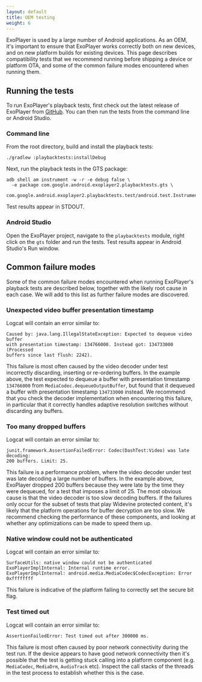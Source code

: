 ```yaml
---
layout: default
title: OEM testing
weight: 6
---
```


ExoPlayer is used by a large number of Android applications. As an OEM, it's
important to ensure that ExoPlayer works correctly both on new devices, and on
new platform builds for existing devices. This page describes compatibility
tests that we recommend running before shipping a device or platform OTA, and
some of the common failure modes encountered when running them.

## Running the tests ##

To run ExoPlayer's playback tests, first check out the latest release of
ExoPlayer from [GitHub][]. You can then run the tests from the command line or
Android Studio.

### Command line ###

From the root directory, build and install the playback tests:
```
./gradlew :playbacktests:installDebug
```
Next, run the playback tests in the GTS package:
```
adb shell am instrument -w -r -e debug false \
  -e package com.google.android.exoplayer2.playbacktests.gts \
  com.google.android.exoplayer2.playbacktests.test/android.test.InstrumentationTestRunner
```
Test results appear in STDOUT.

### Android Studio ###

Open the ExoPlayer project, navigate to the `playbacktests` module, right click
on the `gts` folder and run the tests. Test results appear in Android Studio's
Run window.

## Common failure modes ##

Some of the common failure modes encountered when running ExoPlayer's playback
tests are described below, together with the likely root cause in each case. We
will add to this list as further failure modes are discovered.

### Unexpected video buffer presentation timestamp ###

Logcat will contain an error similar to:
```
Caused by: java.lang.IllegalStateException: Expected to dequeue video buffer
with presentation timestamp: 134766000. Instead got: 134733000 (Processed
buffers since last flush: 2242).
```
This failure is most often caused by the video decoder under test incorrectly
discarding, inserting or re-ordering buffers. In the example above, the test
expected to dequeue a buffer with presentation timestamp `134766000` from
`MediaCodec.dequeueOutputBuffer`, but found that it dequeued a buffer with
presentation timestamp `134733000` instead. We recommend that you check the
decoder implementation when encountering this failure, in particular that it
correctly handles adaptive resolution switches without discarding any buffers.

### Too many dropped buffers ###

Logcat will contain an error similar to:
```
junit.framework.AssertionFailedError: Codec(DashTest:Video) was late decoding:
200 buffers. Limit: 25.
```
This failure is a performance problem, where the video decoder under test was
late decoding a large number of buffers. In the example above, ExoPlayer dropped
200 buffers because they were late by the time they were dequeued, for a test
that imposes a limit of 25. The most obvious cause is that the video decoder
is too slow decoding buffers. If the failures only occur for the subset of tests
that play Widevine protected content, it's likely that the platform operations
for buffer decryption are too slow. We recommend checking the performance of
these components, and looking at whether any optimizations can be made to speed
them up.

### Native window could not be authenticated ###

Logcat will contain an error similar to:
```
SurfaceUtils: native window could not be authenticated
ExoPlayerImplInternal: Internal runtime error.
ExoPlayerImplInternal: android.media.MediaCodec$CodecException: Error 0xffffffff
```
This failure is indicative of the platform failing to correctly set the secure
bit flag.

### Test timed out ###

Logcat will contain an error similar to:
```
AssertionFailedError: Test timed out after 300000 ms.
```
This failure is most often caused by poor network connectivity during the test
run. If the device appears to have good network connectivity then it's possible
that the test is getting stuck calling into a platform component (e.g.
`MediaCodec`, `MediaDrm`, `AudioTrack` etc). Inspect the call stacks of the
threads in the test process to establish whether this is the case.

[GitHub]: https://github.com/google/ExoPlayer
